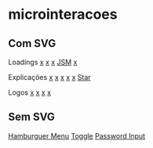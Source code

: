# microinteracoes


## Com SVG
Loadings
[x](https://codepen.io/schirrel/full/eYBLZez) [x](https://codepen.io/schirrel/pen/VwmbPzY) [x](https://codepen.io/schirrel/pen/xxRWweg) [JSM](https://codepen.io/schirrel/pen/eYBaKGW) [x](https://codepen.io/schirrel/pen/NJZXYX) []()  

Explicações
[x](https://codepen.io/schirrel/pen/JjdNGXg)  [x](https://codepen.io/schirrel/pen/mdJRmaN)  [x](https://codepen.io/schirrel/pen/jLbNOx) [x](https://codepen.io/schirrel/pen/PMJNzg)  [x](https://codepen.io/schirrel/pen/dzyKLj) [Star](https://codepen.io/schirrel/pen/wvgjOOL?editors=1100) []() []() 


Logos
[x](https://codepen.io/schirrel/pen/JgNKZE)  [x](https://codepen.io/schirrel/pen/ymbJZy)  [x](https://codepen.io/schirrel/pen/eGqpwP)  [x](https://codepen.io/schirrel/pen/WVjQNK)  []()  []()  []()

## Sem SVG
[Hamburguer Menu](https://codepen.io/schirrel/full/yLYPORN)
[Toggle](https://codepen.io/schirrel/full/yvGraX)
[Password Input](https://codepen.io/umesh0204/pen/OJMbKKZ?editors=1010)

